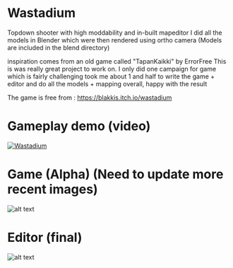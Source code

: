 # Wastadium
Topdown shooter with high moddability and in-built mapeditor
I did all the models in Blender which were then rendered using ortho camera
(Models are included in the blend directory)

inspiration comes from an old game called "TapanKaikki" by ErrorFree
This is was really great project to work on.
I only did one campaign for game which is fairly challenging
took me about 1 and half to write the game + editor and do all the models + mapping
overall, happy with the result

The game is free from : https://blakkis.itch.io/wastadium

# Gameplay demo (video)
[![Wastadium](https://img.youtube.com/vi/NBjwIhancS8/0.jpg)](https://www.youtube.com/watch?v=NBjwIhancS8)
# Game (Alpha) (Need to update more recent images)
![alt text](https://i.imgur.com/DMmw1Jo.png)
# Editor (final)
![alt text](https://i.imgur.com/99b4sjq.png)
